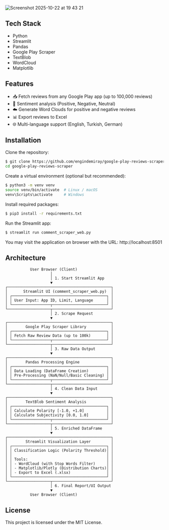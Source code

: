 ![Screenshot 2025-10-22 at 19 43 21](https://github.com/user-attachments/assets/206659eb-6332-4489-9a26-7311f660c204)

## Tech Stack

- Python
- Streamlit
- Pandas
- Google Play Scraper
- TextBlob
- WordCloud
- Matplotlib

## Features

- 📥 Fetch reviews from any Google Play app (up to 100,000 reviews)
- 🧠 Sentiment analysis (Positive, Negative, Neutral)
- ☁️ Generate Word Clouds for positive and negative reviews
- 📊 Export reviews to Excel
- 🌐 Multi-language support (English, Turkish, German)

## Installation

Clone the repository:
``` bash
$ git clone https://github.com/engindemiray/google-play-reviews-scraper.git
cd google-play-reviews-scraper
```

Create a virtual environment (optional but recommended):
``` bash
$ python3 -m venv venv
source venv/bin/activate  # Linux / macOS
venv\Scripts\activate     # Windows
```

Install required packages:
``` bash
$ pip3 install -r requirements.txt
```

Run the Streamlit app:
``` bash
$ streamlit run comment_scraper_web.py
```

You may visit the application on browser with the URL: http://localhost:8501

## Architecture

```
           User Browser (Client)
                    │
                    │ 1. Start Streamlit App
                    ▼
┌──────────────────────────────────────────────┐
│       Streamlit UI (comment_scraper_web.py)  │
│ ┌──────────────────────────────────────────┐ │
│ │ User Input: App ID, Limit, Language      │ │
│ └─────────────────┬────────────────────────┘ │
└───────────────────┬──────────────────────────┘
                    │ 2. Scrape Request
                    ▼
┌──────────────────────────────────────────────┐
│        Google Play Scraper Library           │
│ ┌──────────────────────────────────────────┐ │
│ │ Fetch Raw Review Data (up to 100k)       │ │
│ └─────────────────┬────────────────────────┘ │
└───────────────────┬──────────────────────────┘
                    │ 3. Raw Data Output
                    ▼
┌──────────────────────────────────────────────┐
│        Pandas Processing Engine              │
│ ┌──────────────────────────────────────────┐ │
│ │ Data Loading (DataFrame Creation)        │ │
│ │ Pre-Processing (NaN/Null/Basic Cleaning) │ │
│ └─────────────────┬────────────────────────┘ │
└───────────────────┬──────────────────────────┘
                    │ 4. Clean Data Input
                    ▼
┌──────────────────────────────────────────────┐
│        TextBlob Sentiment Analysis           │
│ ┌──────────────────────────────────────────┐ │
│ │ Calculate Polarity [-1.0, +1.0]          │ │
│ │ Calculate Subjectivity [0.0, 1.0]        │ │
│ └─────────────────┬────────────────────────┘ │
└───────────────────┬──────────────────────────┘
                    │ 5. Enriched DataFrame
                    ▼
┌──────────────────────────────────────────────┐
│        Streamlit Visualization Layer         │
│ ┌──────────────────────────────────────────┐ │
│ │ Classification Logic (Polarity Threshold)│ │
│ │                                          │ │
│ │ Tools:                                   │ │
│ │ - WordCloud (with Stop Words Filter)     │ │
│ │ - Matplotlib/Plotly (Distribution Charts)│ │
│ │ - Export to Excel (.xlsx)                │ │
│ └──────────────────────────────────────────┘ │
└───────────────────┬──────────────────────────┘
                    │ 6. Final Report/UI Output
                    ▼
           User Browser (Client)
```

## License

This project is licensed under the MIT License.
